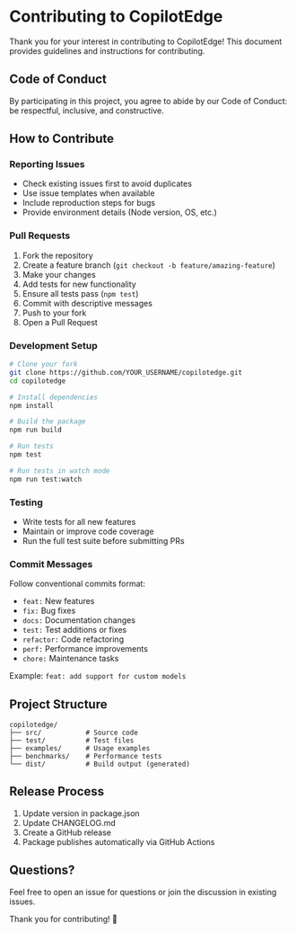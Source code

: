 # Contributing to CopilotEdge

Thank you for your interest in contributing to CopilotEdge! This document provides guidelines and instructions for contributing.

## Code of Conduct

By participating in this project, you agree to abide by our Code of Conduct: be respectful, inclusive, and constructive.

## How to Contribute

### Reporting Issues

- Check existing issues first to avoid duplicates
- Use issue templates when available
- Include reproduction steps for bugs
- Provide environment details (Node version, OS, etc.)

### Pull Requests

1. Fork the repository
2. Create a feature branch (`git checkout -b feature/amazing-feature`)
3. Make your changes
4. Add tests for new functionality
5. Ensure all tests pass (`npm test`)
6. Commit with descriptive messages
7. Push to your fork
8. Open a Pull Request

### Development Setup

```bash
# Clone your fork
git clone https://github.com/YOUR_USERNAME/copilotedge.git
cd copilotedge

# Install dependencies
npm install

# Build the package
npm run build

# Run tests
npm test

# Run tests in watch mode
npm run test:watch
```

### Testing

- Write tests for all new features
- Maintain or improve code coverage
- Run the full test suite before submitting PRs

### Commit Messages

Follow conventional commits format:

- `feat:` New features
- `fix:` Bug fixes
- `docs:` Documentation changes
- `test:` Test additions or fixes
- `refactor:` Code refactoring
- `perf:` Performance improvements
- `chore:` Maintenance tasks

Example: `feat: add support for custom models`

## Project Structure

```
copilotedge/
├── src/           # Source code
├── test/          # Test files
├── examples/      # Usage examples
├── benchmarks/    # Performance tests
└── dist/          # Build output (generated)
```

## Release Process

1. Update version in package.json
2. Update CHANGELOG.md
3. Create a GitHub release
4. Package publishes automatically via GitHub Actions

## Questions?

Feel free to open an issue for questions or join the discussion in existing issues.

Thank you for contributing! 🚀